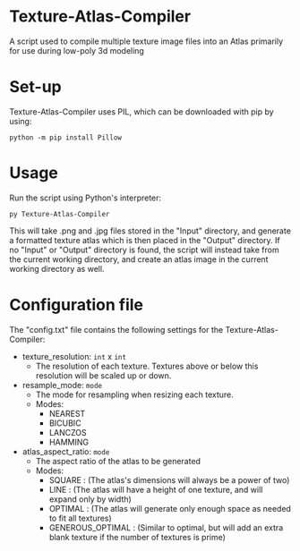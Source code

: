 # Texture-Atlas-Compiler
A script used to compile multiple texture image files into an Atlas primarily for use during low-poly 3d modeling

# Set-up
Texture-Atlas-Compiler uses PIL, which can be downloaded with pip by using:
  ```
  python -m pip install Pillow
  ```

# Usage
Run the script using Python's interpreter:
  ```
  py Texture-Atlas-Compiler
  ```
This will take .png and .jpg files stored in the "Input" directory, and generate a formatted texture atlas which is then placed in the "Output" directory. If no "Input" or "Output" directory is found, the script will instead take from the current working directory, and create an atlas image in the current working directory as well.

# Configuration file
The "config.txt" file contains the following settings for the Texture-Atlas-Compiler:
  - texture_resolution: `int` x `int`
    - The resolution of each texture. Textures above or below this resolution will be scaled up or down.  
  - resample_mode: `mode`
    - The mode for resampling when resizing each texture.
    - Modes: 
    	- NEAREST 
    	- BICUBIC 
    	- LANCZOS 
    	- HAMMING 
  - atlas_aspect_ratio: `mode`
	- The aspect ratio of the atlas to be generated
	- Modes:
		- SQUARE : (The atlas's dimensions will always be a power of two)
		- LINE : (The atlas will have a height of one texture, and will expand only by width)
		- OPTIMAL : (The atlas will generate only enough space as needed to fit all textures)
		- GENEROUS_OPTIMAL : (Similar to optimal, but will add an extra blank texture if the number of textures is prime)
